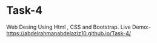 # Task-4
Web Desing Using Html , CSS and Bootstrap.
Live Demo:- https://abdelrahmanabdelaziz10.github.io/Task-4/
